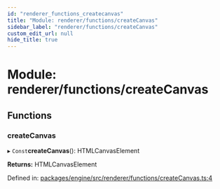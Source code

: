 ```yaml
---
id: "renderer_functions_createcanvas"
title: "Module: renderer/functions/createCanvas"
sidebar_label: "renderer/functions/createCanvas"
custom_edit_url: null
hide_title: true
---
```


# Module: renderer/functions/createCanvas

## Functions

### createCanvas

▸ `Const`**createCanvas**(): HTMLCanvasElement

**Returns:** HTMLCanvasElement

Defined in: [packages/engine/src/renderer/functions/createCanvas.ts:4](https://github.com/xr3ngine/xr3ngine/blob/716a06460/packages/engine/src/renderer/functions/createCanvas.ts#L4)
